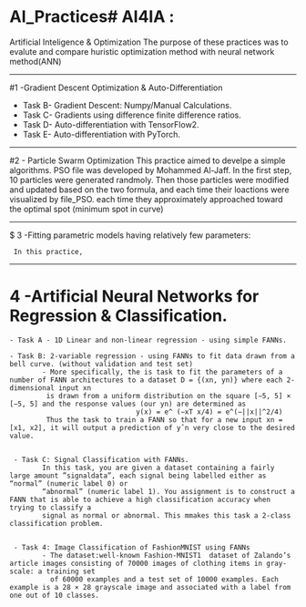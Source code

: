 # AI_Practices# AI4IA :  
Artificial  Inteligence & Optimization
The purpose of these practices was to evalute and compare huristic optimization method with neural network method(ANN)


__________________________________________________________________________________________________
#1   -Gradient Descent Optimization &  Auto-Differentiation
- Task B-  Gradient Descent: Numpy/Manual Calculations.
- Task C-  Gradients using difference finite difference ratios.
- Task D-  Auto-differentiation with TensorFlow2.
- Task E-  Auto-differentiation with PyTorch.



__________________________________________________________________________________________________
#2   - Particle Swarm Optimization 
     This practice aimed to develpe a simple algorithms. PSO file was developed by Mohammed Al-Jaff. 
     In the first step, 10 particles were generated randmoly. Then those particles were modified and updated based on the two formula, and each time their loactions 
     were visualized by file_PSO. each time they  approximately approached toward the optimal spot (minimum spot in curve) 

__________________________________________________________________________________________________
$ 3  -Fitting parametric models having relatively few parameters:

     In this practice, 
 
 


__________________________________________________________________________________________________

# 4  -Artificial Neural Networks for Regression & Classification.
    

    - Task A - 1D Linear and non-linear regression - using simple FANNs.

    - Task B: 2-variable regression - using FANNs to fit data drawn from a bell curve. (without validation and test set)
            - More specifically, the is task to fit the parameters of a number of FANN architectures to a dataset D = {(xn, yn)} where each 2-dimensional input xn
             is drawn from a uniform distribution on the square [−5, 5] × [−5, 5] and the response values (our yn) are determined as
                                   y(x) = e^ (−xT x/4) = e^(−||x||^2/4)
             Thus the task to train a FANN so that for a new input xn = [x1, x2], it will output a prediction of yˆn very close to the desired value.
             

     - Task C: Signal Classification with FANNs. 
            In this task, you are given a dataset containing a fairly large amount ”signaldata”, each signal being labelled either as “normal” (numeric label 0) or
            “abnormal” (numeric label 1). You assignment is to construct a FANN that is able to achieve a high classification accuracy when trying to classify a 
            signal as normal or abnormal. This mmakes this task a 2-class classification problem. 
 
 
     - Task 4: Image Classification of FashionMNIST using FANNs
            - The dataset:well-known Fashion-MNIST1  dataset of Zalando’s article images consisting of 70000 images of clothing items in gray-scale: a training set
              of 60000 examples and a test set of 10000 examples. Each example is a 28 × 28 grayscale image and associated with a label from one out of 10 classes.


